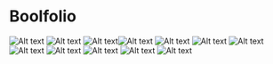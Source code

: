 # Boolfolio

![Alt text](../../../../Desktop/Screenshot%20progetti/boolfolio_0.png) ![Alt text](../../../../Desktop/Screenshot%20progetti/Biglietto_treno_con_dati.png) ![Alt text](../../../../Desktop/Screenshot%20progetti/Biglietto_treno_vuoto.png)![Alt text](../../../../Desktop/Screenshot%20progetti/boolfolio_1.png) ![Alt text](../../../../Desktop/Screenshot%20progetti/Biglietto_treno_con_dati.png) ![Alt text](../../../../Desktop/Screenshot%20progetti/Biglietto_treno_vuoto.png) ![Alt text](../../../../Desktop/Screenshot%20progetti/boolfolio_0.png)![Alt text](../../../../Desktop/Screenshot%20progetti/boolfolio_2.png) ![Alt text](../../../../Desktop/Screenshot%20progetti/Biglietto_treno_con_dati.png) ![Alt text](../../../../Desktop/Screenshot%20progetti/Biglietto_treno_vuoto.png) ![Alt text](../../../../Desktop/Screenshot%20progetti/boolfolio_0.png) ![Alt text](../../../../Desktop/Screenshot%20progetti/boolfolio_1.png)